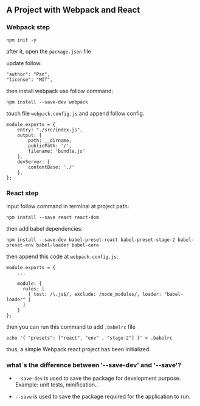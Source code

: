
## A Project with Webpack and React

### Webpack step

`npm init -y`

after it, open the `package.json` file

update follow:

```
"author": "Pan",
"license": "MIT",
```

then install webpack use follow command:

`npm install --save-dev webpack`

touch file `webpack.config.js` and append follow config.

```
module.exports = {
    entry: "./src/index.js",
    output: {
        path: __dirname,
        publicPath: '/',
        filename: 'bundle.js'
    },
    devServer: {
        contentBase: './'
    },
};
```

### React step

input follow command in terminal at project path:

`npm install --save react react-dom`

then add babel dependencies:

`npm install --save-dev babel-preset-react babel-preset-stage-2 babel-preset-env babel-loader babel-core`

then append this code at `webpack.config.js`:

```
module.exports = {
    ...

    module: {
      rules: [
        { test: /\.js$/, exclude: /node_modules/, loader: "babel-loader" }
      ]
    }
};

```

then you can run this command to add `.babelrc` file

`echo '{ "presets": ["react", "env" , "stage-2"] }' > .babelrc`

thus, a simple Webpack react project has been initialized.

### what`s the difference between '--save-dev' and '--save'?

- `--save-dev` is used to save the package for development purpose. Example: unit tests, minification..

- `--save` is used to save the package required for the application to run.
